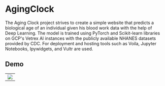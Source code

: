 # AgingClock
The Aging Clock project strives to create a simple website that predicts a biological age of an individual given his blood work data with the help of Deep Learning. 
The model is trained using PyTorch and Scikit-learn libraries on GCP's Vetrex AI instances with the publicly available NHANES datasets provided by CDC. For deployment and hosting tools such as Voila, Jupyter Notebooks, Ipywidgets, and Vultr are used.
## Demo
<table><td><a href="https://www.youtube.com/watch?v=SCxRiXIG13Q" title="YouTube" rel="noopener"><img src="https://img.youtube.com/vi/SCxRiXIG13Q/0.jpg"></a></td></table>
